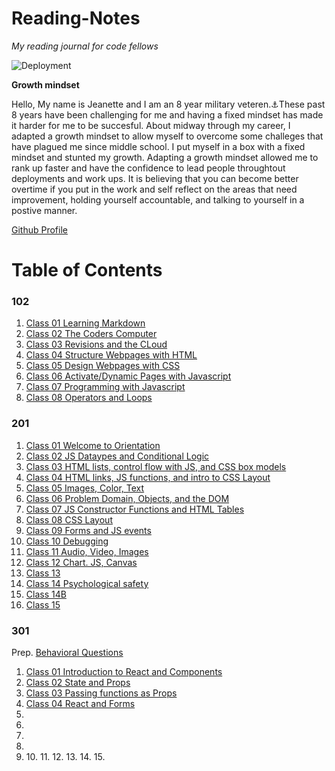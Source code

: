 # Reading-Notes

*My reading journal for code fellows*

![Deployment](https://i.imgur.com/M7Zr2rc.jpeg)

**Growth mindset**

 Hello, My name is Jeanette and I am an 8 year military veteren.⚓These past 8 years have been challenging for me and having a fixed mindset has made it harder for me to be succesful. About midway through my career, I adapted a growth mindset to allow myself to overcome some challeges that have plagued me since middle school. I put myself in a box with a fixed mindset and stunted my growth. Adapting a growth mindset allowed me to rank up faster and have the confidence to lead people throughtout deployments and work ups. It is believing that you can become better overtime if you put in the work and self reflect on the areas that need improvement, holding yourself accountable, and talking to yourself in a postive manner.

[Github Profile](https://github.com/JCLEYVA)

# Table of Contents

### 102

1. [Class 01 Learning Markdown](https://jcleyva.github.io/reading-notes/class102/class1b)
2. [Class 02 The Coders Computer](https://jcleyva.github.io/reading-notes/class102/class2)
3. [Class 03 Revisions and the CLoud](https://jcleyva.github.io/reading-notes/class102/class03Revisionsandtheclous)
4. [Class 04 Structure Webpages with HTML](https://jcleyva.github.io/reading-notes/class102/class04)
5. [Class 05 Design Webpages with CSS](https://jcleyva.github.io/reading-notes/class102/class05)
6. [Class 06 Activate/Dynamic Pages with Javascript](https://jcleyva.github.io/reading-notes/class102/class06)
7. [Class 07 Programming with Javascript](https://jcleyva.github.io/reading-notes/class102/class07)
8. [Class 08 Operators and Loops](https://jcleyva.github.io/reading-notes/class102/class08)

### 201

1. [Class 01 Welcome to Orientation](/class201/Class201.md)
2. [Class 02 JS Dataypes and Conditional Logic](/class201/Class202.md)
3. [Class 03 HTML lists, control flow with JS, and CSS box models](/class201/Class203.md)
4. [Class 04 HTML links, JS functions, and intro to CSS Layout](/class201/Class204.md)
5. [Class 05 Images, Color, Text](/class201/Class205.md)
6. [Class 06 Problem Domain, Objects, and the DOM](/class201/Class06.md)
7. [Class 07 JS Constructor Functions and HTML Tables](/class201/Class07.md)
8. [Class 08 CSS Layout](/class201/Class08.md)
9. [Class 09 Forms and JS events](/class201/Class09.md)
10. [Class 10 Debugging](/class201/Class10.md)
11. [Class 11 Audio, Video, Images](/class201/Class11.md)
12. [Class 12 Chart. JS, Canvas](/class201/Class12.md)
13. [Class 13](/class201/Class13.md)
14. [Class 14 Psychological safety](/class201/Class14.md)
15. [Class 14B](/class201/Class014.md)
16. [Class 15](/class201/Class15.md)


### 301
Prep. [Behavioral Questions ]()

1. [Class 01 Introduction to React and Components](/class301/class01.md)
2. [Class 02 State and Props]()
3. [Class 03 Passing functions as Props](/class301/class03.md)
4. [Class 04 React and Forms](/class301/class04.md)
5. []()
6. []()
7. []()
8. []()
9. []()
10.[]()
11.[]()
12.[]()
13.[]()
14.[]()
15.[]()